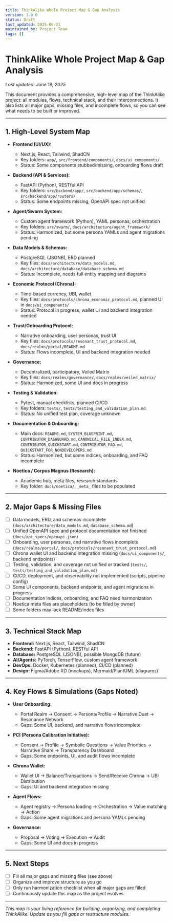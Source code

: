 ```yaml
---
title: ThinkAlike Whole Project Map & Gap Analysis
version: 1.0.0
status: Draft
last_updated: 2025-06-21
maintained_by: Project Team
tags: []
---
```


# ThinkAlike Whole Project Map & Gap Analysis

_Last updated: June 19, 2025_

<!-- NOTE: This is a high-level map and gap analysis. The canonical file index is in CANONICAL_FILE_INDEX.md. -->

This document provides a comprehensive, high-level map of the ThinkAlike project: all modules, flows, technical stack, and their interconnections. It also lists all major gaps, missing files, and incomplete flows, so you can see what needs to be built or improved.

---

## 1. High-Level System Map

- **Frontend (UI/UX):**
  - Next.js, React, Tailwind, ShadCN
  - Key folders: `app/`, `src/frontend/components/`, `docs/ui_components/`
  - Status: Some components stubbed/missing, onboarding flows draft

- **Backend (API & Services):**
  - FastAPI (Python), RESTful API
  - Key folders: `src/backend/app/`, `src/backend/app/schemas/`, `src/backend/app/routers/`
  - Status: Some endpoints missing, OpenAPI spec not unified

- **Agent/Swarm System:**
  - Custom agent framework (Python), YAML personas, orchestration
  - Key folders: `src/swarm/`, `docs/architecture/agent_framework/`
  - Status: Harmonized, but some persona YAMLs and agent migrations pending

- **Data Models & Schemas:**
  - PostgreSQL (JSONB), ERD planned
  - Key files: `docs/architecture/data_models.md`, `docs/architecture/database/database_schema.md`
  - Status: Incomplete, needs full entity mapping and diagrams

- **Economic Protocol (Chrona):**
  - Time-based currency, UBI, wallet
  - Key files: `docs/protocols/chrona_economic_protocol.md`, planned UI in `docs/ui_components/`
  - Status: Protocol in progress, wallet UI and backend integration needed

- **Trust/Onboarding Protocol:**
  - Narrative onboarding, user personas, trust UI
  - Key files: `docs/protocols/resonant_trust_protocol.md`, `docs/realms/portal/README.md`
  - Status: Flows incomplete, UI and backend integration needed

- **Governance:**
  - Decentralized, participatory, Veiled Matrix
  - Key files: `docs/realms/governance/`, `docs/realms/veiled_matrix/`
  - Status: Harmonized, some UI and docs in progress

- **Testing & Validation:**
  - Pytest, manual checklists, planned CI/CD
  - Key folders: `tests/`, `tests/testing_and_validation_plan.md`
  - Status: No unified test plan, coverage unknown

- **Documentation & Onboarding:**
  - Main docs: `README.md`, `SYSTEM_BLUEPRINT.md`, `CONTRIBUTOR_DASHBOARD.md`, `CANONICAL_FILE_INDEX.md`, `CONTRIBUTOR_QUICKSTART.md`, `CONTRIBUTOR_FAQ.md`, `QUICKSTART_FOR_NONDEVELOPERS.md`
  - Status: Harmonized, but some indices, onboarding, and FAQ incomplete

- **Noetica / Corpus Magnus (Research):**
  - Academic hub, meta files, research standards
  - Key folder: `docs/noetica/`, `_meta_` files to be populated

---

## 2. Major Gaps & Missing Files

- [ ] Data models, ERD, and schemas incomplete (`docs/architecture/data_models.md`, `database_schema.md`)
- [ ] Unified OpenAPI spec and protocol documentation not finished (`docs/api_specs/openapi.json`)
- [ ] Onboarding, user personas, and narrative flows incomplete (`docs/realms/portal/`, `docs/protocols/resonant_trust_protocol.md`)
- [ ] Chrona wallet UI and backend integration missing (`docs/ui_components/`, backend endpoints)
- [ ] Testing, validation, and coverage not unified or tracked (`tests/`, `tests/testing_and_validation_plan.md`)
- [ ] CI/CD, deployment, and observability not implemented (scripts, pipeline config)
- [ ] Some UI components, backend endpoints, and agent migrations in progress
- [ ] Documentation indices, onboarding, and FAQ need harmonization
- [ ] Noetica meta files are placeholders (to be filled by owner)
- [ ] Some folders may lack README/index files

---

## 3. Technical Stack Map

- **Frontend:** Next.js, React, Tailwind, ShadCN
- **Backend:** FastAPI (Python), RESTful API
- **Database:** PostgreSQL (JSONB), possible MongoDB (future)
- **AI/Agents:** PyTorch, TensorFlow, custom agent framework
- **DevOps:** Docker, Kubernetes (planned), CI/CD (planned)
- **Design:** Figma/Adobe XD (mockups), Mermaid/PlantUML (diagrams)

---

## 4. Key Flows & Simulations (Gaps Noted)

- **User Onboarding:**
  - Portal Realm → Consent → Persona/Profile → Narrative Duet → Resonance Network
  - Gaps: Some UI, backend, and narrative flows incomplete

- **PCI (Persona Calibration Initiative):**
  - Consent → Profile → Symbolic Questions → Value Priorities → Narrative Share → Transparency Dashboard
  - Gaps: Some endpoints, UI, and audit flows incomplete

- **Chrona Wallet:**
  - Wallet UI → Balance/Transactions → Send/Receive Chrona → UBI Distribution
  - Gaps: UI and backend integration missing

- **Agent Flows:**
  - Agent registry → Persona loading → Orchestration → Value matching → Action
  - Gaps: Some agent migrations and persona YAMLs pending

- **Governance:**
  - Proposal → Voting → Execution → Audit
  - Gaps: Some UI and docs in progress

---

## 5. Next Steps
- [ ] Fill all major gaps and missing files (see above)
- [ ] Organize and improve structure as you go
- [ ] Only run harmonization checklist when all major gaps are filled
- [ ] Continuously update this map as the project evolves

---

_This map is your living reference for building, organizing, and completing ThinkAlike. Update as you fill gaps or restructure modules._
